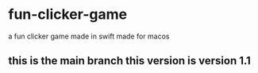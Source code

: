 # fun-clicker-game
a fun clicker game made in swift made for macos
## this is the main branch this version is version 1.1
